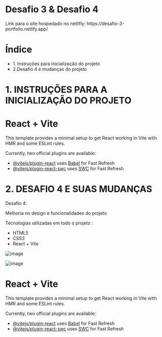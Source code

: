 <h1>Desafio 3 & Desafio 4 </h1>
Link para o site hospedado no netlifly: https://desafio-3-portfolio.netlify.app/

<h1>Índice</h1>
<ul>
    <li> 1. Instruções para inicialização do projeto</li>
    <li> 2.Desafio 4 e mudanças do projeto</li>
</ul>

<h1>1. INSTRUÇÕES PARA A INICIALIZAÇÃO DO PROJETO</h1>

# React + Vite

This template provides a minimal setup to get React working in Vite with HMR and some ESLint rules.

Currently, two official plugins are available:

- [@vitejs/plugin-react](https://github.com/vitejs/vite-plugin-react/blob/main/packages/plugin-react/README.md) uses [Babel](https://babeljs.io/) for Fast Refresh
- [@vitejs/plugin-react-swc](https://github.com/vitejs/vite-plugin-react-swc) uses [SWC](https://swc.rs/) for Fast Refresh


<h1>2. DESAFIO 4 E SUAS MUDANÇAS</h1>

Desafio 4:

Melhoria no design e funcionalidades do projeto

Tecnologias utilizadas em todo o projeto :
  - HTML5
  - CSS3
  - React + Vite

![image](https://github.com/davimarinho01/Desafio-3/assets/148814974/d26b4536-1636-4ea7-aed5-3c107caa2b54)


![image](https://github.com/davimarinho01/Desafio-3/assets/148814974/85a0a40c-f86a-4e30-bb8f-c4ec366716ea)



# React + Vite

This template provides a minimal setup to get React working in Vite with HMR and some ESLint rules.

Currently, two official plugins are available:

- [@vitejs/plugin-react](https://github.com/vitejs/vite-plugin-react/blob/main/packages/plugin-react/README.md) uses [Babel](https://babeljs.io/) for Fast Refresh
- [@vitejs/plugin-react-swc](https://github.com/vitejs/vite-plugin-react-swc) uses [SWC](https://swc.rs/) for Fast Refresh
